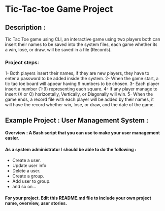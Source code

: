 # Tic-Tac-toe Game Project


## Description :
Tic Tac Toe game using CLI, an interactive game using two players both can insert their names to be saved into the system files, each game whether its a win, lose, or draw,
will be saved in a file (Records).

### Project steps:
1- Both players insert their names, if they are new players, they have to enter a password to be added inside the system.
2- When the game start, a tic tac toe board will appear having 9 numbers to be chosen.
3- Each player insert a number (1-9) representing each square.
4- If any player manage to insert (X or O) horizontally, Vertically, or Diagonally will win.
5- When the game ends, a record file with each player will be added by their names, it will have the record whether win, lose, or draw, and the date of the game. 


## Example Project :  User Management System :

#### Overview : A Bash script that you can use to make your user management easier. 

#### As a system administrator I should be able to do the following :
- Create a user.
- Update user info
- Delete a user.
- Create a group.
- Add user to group.
- and so on...


#### For your project. Edit this README.md file to include your own project name, overview, user stories.
